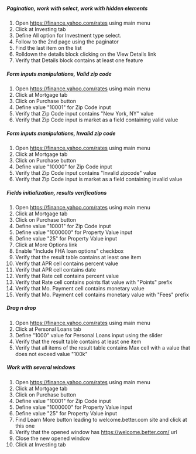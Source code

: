 ##### Pagination, work with select, work with hidden elements 
1. Open https://finance.yahoo.com/rates using main menu
1. Click at Investing tab
1. Define All option for Investment type select.
1. Follow to the 2nd page using the paginator
1. Find the last item on the list
1. Rolldown the details block clicking on the View Details link
1. Verify that Details block contains at least one feature

##### Form inputs manipulations, Valid zip code 
1. Open https://finance.yahoo.com/rates using main menu
1. Click at Mortgage tab
1. Click on Purchase button
1. Define value "10001" for Zip Code input
1. Verify that Zip Code input contains "New York, NY" value
1. Verify that Zip Code input is market as a field containing valid value

##### Form inputs manipulations, Invalid zip code
1. Open https://finance.yahoo.com/rates using main menu
1. Click at Mortgage tab
1. Click on Purchase button
1. Define value "10000" for Zip Code input
1. Verify that Zip Code input contains "Invalid zipcode" value
1. Verify that Zip Code input is market as a field containing invalid value

##### Fields initialization, results verifications
1. Open https://finance.yahoo.com/rates using main menu
1. Click at Mortgage tab
1. Click on Purchase button
1. Define value "10001" for Zip Code input
1. Define value "1000000" for Property Value input
1. Define value "25" for Property Value input
1. Click at More Options link
1. Enable "Include FHA loan options" checkbox
1. Verify that the result table contains at least one item
1. Verify that APR cell contains percent value
1. Verify that APR cell contains date
1. Verify that Rate cell contains percent value
1. Verify that Rate cell contains points flat value with "Points" prefix
1. Verify that Mo. Payment cell contains monetary value
1. Verify that Mo. Payment cell contains monetary value with "Fees" prefix

##### Drag n drop
1. Open https://finance.yahoo.com/rates using main menu
1. Click at Personal Loans tab
1. Define "1000" value for Personal Loans input using the slider
1. Verify that the result table contains at least one item
1. Verify that all items of the result table contains Max cell with a value that does not exceed value "100k"

##### Work with several windows
1. Open https://finance.yahoo.com/rates using main menu
1. Click at Mortgage tab
1. Click on Purchase button
1. Define value "10001" for Zip Code input
1. Define value "1000000" for Property Value input
1. Define value "25" for Property Value input
1. Find Learn More button leading to welcome.better.com site and click at this one
1. Verify that the opened window has https://welcome.better.com/ url
1. Close the new opened window
1. Click at Investing tab
